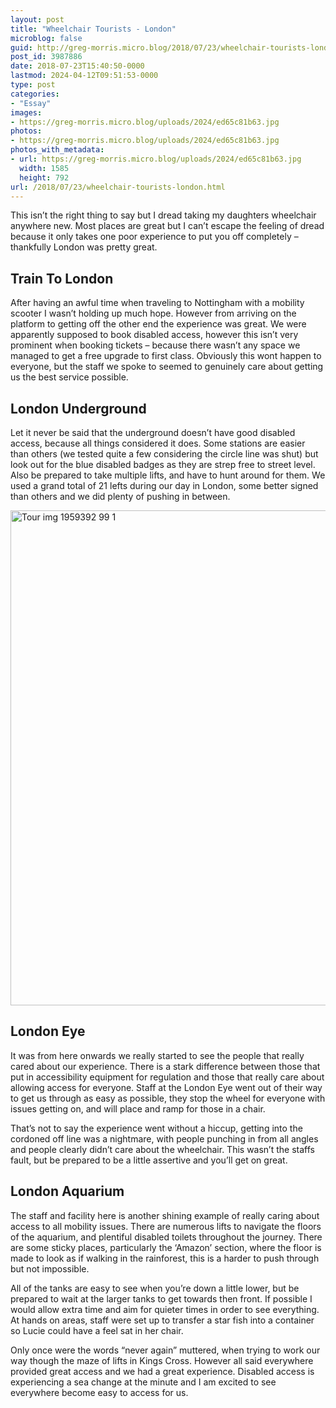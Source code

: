 ```yaml
---
layout: post
title: "Wheelchair Tourists - London"
microblog: false
guid: http://greg-morris.micro.blog/2018/07/23/wheelchair-tourists-london.html
post_id: 3987886
date: 2018-07-23T15:40:50-0000
lastmod: 2024-04-12T09:51:53-0000
type: post
categories:
- "Essay"
images:
- https://greg-morris.micro.blog/uploads/2024/ed65c81b63.jpg
photos:
- https://greg-morris.micro.blog/uploads/2024/ed65c81b63.jpg
photos_with_metadata:
- url: https://greg-morris.micro.blog/uploads/2024/ed65c81b63.jpg
  width: 1585
  height: 792
url: /2018/07/23/wheelchair-tourists-london.html
---
```

<!--kg-card-begin: html--><p>This isn’t the right thing to say but I dread taking my daughters wheelchair anywhere new. Most places are great but I can’t escape the feeling of dread because it only takes one poor experience to put you off completely – thankfully London was pretty great.</p>
<h2><strong>Train To London</strong></h2>
<p>After having an awful time when traveling to Nottingham with a mobility scooter I wasn’t holding up much hope. However from arriving on the platform to getting off the other end the experience was great. We were apparently supposed to book disabled access, however this isn’t very prominent when booking tickets – because there wasn’t any space we managed to get a free upgrade to first class. Obviously this wont happen to everyone, but the staff we spoke to seemed to genuinely care about getting us the best service possible.</p>
<h2><strong>London Underground</strong></h2>
<p>Let it never be said that the underground doesn’t have good disabled access, because all things considered it does. Some stations are easier than others (we tested quite a few considering the circle line was shut) but look out for the blue disabled badges as they are strep free to street level. Also be prepared to take multiple lifts, and have to hunt around for them. We used a grand total of 21 lefts during our day in London, some better signed than others and we did plenty of pushing in between.</p>
<p><img loading="lazy" style="margin-left: auto;margin-right: auto" title="tour_img-1959392-99-1.jpg" src="https://greg-morris.micro.blog/uploads/2024/ed65c81b63.jpg" alt="Tour img 1959392 99 1" width="1585" height="792" border="0" /></p>
<h2><strong>London Eye</strong></h2>
<p>It was from here onwards we really started to see the people that really cared about our experience. There is a stark difference between those that put in accessibility equipment for regulation and those that really care about allowing access for everyone. Staff at the London Eye went out of their way to get us through as easy as possible, they stop the wheel for everyone with issues getting on, and will place and ramp for those in a chair.</p>
<p>That’s not to say the experience went without a hiccup, getting into the cordoned off line was a nightmare, with people punching in from all angles and people clearly didn’t care about the wheelchair. This wasn’t the staffs fault, but be prepared to be a little assertive and you’ll get on great.</p>
<h2><strong>London Aquarium</strong></h2>
<p>The staff and facility here is another shining example of really caring about access to all mobility issues. There are numerous lifts to navigate the floors of the aquarium, and plentiful disabled toilets throughout the journey. There are some sticky places, particularly the ‘Amazon’ section, where the floor is made to look as if walking in the rainforest, this is a harder to push through but not impossible.</p>
<p>All of the tanks are easy to see when you’re down a little lower, but be prepared to wait at the larger tanks to get towards then front. If possible I would allow extra time and aim for quieter times in order to see everything. At hands on areas, staff were set up to transfer a star fish into a container so Lucie could have a feel sat in her chair.</p>
<p>Only once were the words “never again” muttered, when trying to work our way though the maze of lifts in Kings Cross. However all said everywhere provided great access and we had a great experience. Disabled access is experiencing a sea change at the minute and I am excited to see everywhere become easy to access for us.</p>
<!--kg-card-end: html-->
